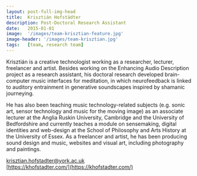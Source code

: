 ```yaml
---
layout: post-full-img-head
title:  Krisztián Hofstädter
description: Post-Doctoral Research Assistant
date:   2015-01-01
image:  '/images/team-krisztian-feature.jpg'
image-header: '/images/team-krisztian.jpg'
tags:   [team, research team]
---
```

Krisztián is a creative technologist working as a researcher, lecturer, freelancer and artist. Besides working on the Enhancing Audio Description project as a research assistant, his doctoral research developed brain-computer music interfaces for meditation, in which neurofeedback is linked to auditory entrainment in generative soundscapes inspired by shamanic journeying. 


He has also been teaching music technology-related subjects (e.g. sonic art, sensor technology and music for the moving image) as an associate lecturer at the Anglia Ruskin University, Cambridge and the University of Bedfordshire and currently teaches a module on sensemaking, digital identities and web-design at the School of Philosophy and Arts History at the University of Essex. As a freelancer and artist, he has been producing sound design and music, websites and visual art, including photography and paintings.

<a href = "mailto: krisztian.hofstadter@york.ac.uk">krisztian.hofstadter@york.ac.uk</a>
<br>
[https://khofstadter.com/](https://khofstadter.com/)